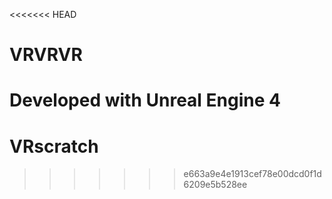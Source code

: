 <<<<<<< HEAD
# VRVRVR

Developed with Unreal Engine 4
=======
# VRscratch
>>>>>>> e663a9e4e1913cef78e00dcd0f1d6209e5b528ee
